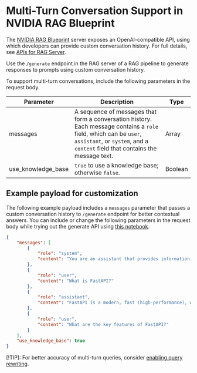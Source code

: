 <!--
  SPDX-FileCopyrightText: Copyright (c) 2025 NVIDIA CORPORATION & AFFILIATES. All rights reserved.
  SPDX-License-Identifier: Apache-2.0
-->
# Multi-Turn Conversation Support in NVIDIA RAG Blueprint

The [NVIDIA RAG Blueprint](readme.md) server exposes an OpenAI-compatible API, using which developers can provide custom conversation history.
For full details, see [APIs for RAG Server](./api_reference/openapi_schema_rag_server.json).

Use the `/generate` endpoint in the RAG server of a RAG pipeline to generate responses to prompts using custom conversation history.

To support multi-turn conversations, include the following parameters in the request body.


| Parameter   | Description | Type   |
|-------------|-------------|--------|
| messages | A sequence of messages that form a conversation history. Each message contains a `role` field, which can be `user`, `assistant`, or `system`, and a `content` field that contains the message text. | Array |
| use_knowledge_base | `true` to use a knowledge base; otherwise `false`. | Boolean |



## Example payload for customization

The following example payload includes a `messages` parameter that passes a custom conversation history to `/generate` endpoint for better contextual answers. You can include or change the following parameters in the request body while trying out the generate API using [this notebook](../notebooks/retriever_api_usage.ipynb).


```json
{
    "messages": [
        {
            "role": "system",
            "content": "You are an assistant that provides information about FastAPI."
        },
        {
            "role": "user",
            "content": "What is FastAPI?"
        },
        {
            "role": "assistant",
            "content": "FastAPI is a modern, fast (high-performance), web framework for building APIs with Python 3.6+ based on standard Python type hints."
        },
        {
            "role": "user",
            "content": "What are the key features of FastAPI?"
        }
    ],
    "use_knowledge_base": true
}
```

[!TIP]: For better accuracy of multi-turn queries, consider [enabling query rewriting](./query_rewriter.md).
